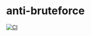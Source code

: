 # anti-bruteforce
[![CI](https://github.com/gadzira/anti-bruteforce/actions/workflows/simple-ci.yml/badge.svg?branch=main)](https://github.com/gadzira/anti-bruteforce/actions/workflows/simple-ci.yml)
